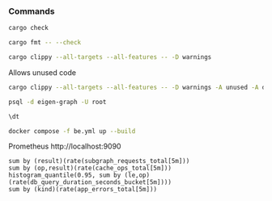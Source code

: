 ### Commands

```bash
cargo check
```

```bash
cargo fmt -- --check
```

```bash 
cargo clippy --all-targets --all-features -- -D warnings
```

Allows unused code

```bash
cargo clippy --all-targets --all-features -- -D warnings -A unused -A dead_code
```


```bash
psql -d eigen-graph -U root
```

```bash
\dt
```

```bash
docker compose -f be.yml up --build
```

Prometheus
http://localhost:9090
```text
sum by (result)(rate(subgraph_requests_total[5m]))
sum by (op,result)(rate(cache_ops_total[5m]))
histogram_quantile(0.95, sum by (le,op)(rate(db_query_duration_seconds_bucket[5m])))
sum by (kind)(rate(app_errors_total[5m]))
```